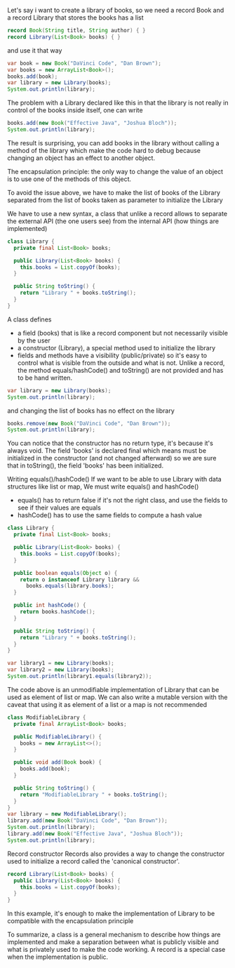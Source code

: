 
Let's say i want to create a library of books,
so we need a record Book and a record Library that stores the books has a list
```java
record Book(String title, String author) { }
record Library(List<Book> books) { }
```

and use it that way
```java
var book = new Book("DaVinci Code", "Dan Brown");
var books = new ArrayList<Book>();
books.add(book);
var library = new Library(books);
System.out.println(library);
```

The problem with a Library declared like this in that the library is not really
in control of the books inside itself, one can write
```java
books.add(new Book("Effective Java", "Joshua Bloch"));
System.out.println(library);
```

The result is surprising, you can add books in the library without calling
a method of the library which make the code hard to debug because changing
an object has an effect to another object.


The encapsulation principle: the only way to change the value of an object
is to use one of the methods of this object.

To avoid the issue above, we have to make the list of books of the Library
separated from the list of books taken as parameter to initialize the Library

We have to use a new syntax, a class that unlike a record allows
to separate the external API (the one users see) from the internal API
(how things are implemented)
```java
class Library {
  private final List<Book> books;
```
  
```java
  public Library(List<Book> books) {
    this.books = List.copyOf(books);
  }
```
  
```java
  public String toString() {
    return "Library " + books.toString();
  }
}
```

A class defines
- a field (books) that is like a record component but not necessarily visible by the user
- a constructor (Library), a special method used to initialize the library
- fields and methods have a visibility (public/private) so it's easy to control
  what is visible from the outside and what is not.
Unlike a record, the method equals/hashCode() and toString() are not provided and has
to be hand written.

```java
var library = new Library(books);
System.out.println(library);
```

and changing the list of books has no effect on the library
```java
books.remove(new Book("DaVinci Code", "Dan Brown"));
System.out.println(library);
```

You can notice that the constructor has no return type, it's because it's always void.
The field 'books' is declared final which means must be initialized
in the constructor (and not changed afterward) so we are sure that in toString(),
the field 'books' has been initialized.


Writing equals()/hashCode()
If we want to be able to use Library with data structures like list or map,
We must write equals() and hashCode()
- equals() has to return false if it's not the right class, and
  use the fields to see if their values are equals
- hashCode() has to use the same fields to compute a hash value
```java
class Library {
  private final List<Book> books;
```
  
```java
  public Library(List<Book> books) {
    this.books = List.copyOf(books);
  }
```
  
```java
  public boolean equals(Object o) {
    return o instanceof Library library &&
      books.equals(library.books);
  }
```
  
```java
  public int hashCode() {
    return books.hashCode();
  }
```
  
```java
  public String toString() {
    return "Library " + books.toString();
  }
}
```

```java
var library1 = new Library(books);
var library2 = new Library(books);
System.out.println(library1.equals(library2));
```

The code above is an unmodifiable implementation of Library
that can be used as element of list or map.
We can also write a mutable version with the caveat that using it
as element of a list or a map is not recommended
```java
class ModifiableLibrary {
  private final ArrayList<Book> books;
```
  
```java
  public ModifiableLibrary() {
    books = new ArrayList<>();
  }
```
  
```java
  public void add(Book book) {
    books.add(book);
  }
```
  
```java
  public String toString() {
    return "ModifiableLibrary " + books.toString();
  }
}
var library = new ModifiableLibrary();
library.add(new Book("DaVinci Code", "Dan Brown"));
System.out.println(library);
library.add(new Book("Effective Java", "Joshua Bloch"));
System.out.println(library);
```


Record constructor
Records also provides a way to change the constructor used to initialize
a record called the 'canonical constructor'.
```java
record Library(List<Book> books) {
  public Library(List<Book> books) {
    this.books = List.copyOf(books);
  }
}
```

In this example, it's enough to make the implementation of Library
to be compatible with the encapsulation principle


To summarize, a class is a general mechanism to describe how things
are implemented and make a separation between what is publicly visible
and what is privately used to make the code working.
A record is a special case when the implementation is public.
